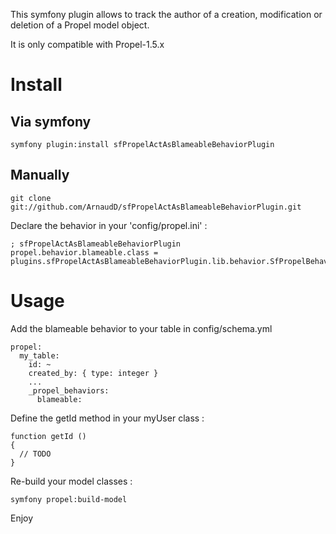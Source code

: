 This symfony plugin allows to track the author of a creation, modification or deletion of a Propel model object.

It is only compatible with Propel-1.5.x

Install
=======

Via symfony
-----------

    symfony plugin:install sfPropelActAsBlameableBehaviorPlugin


Manually
--------

    git clone git://github.com/ArnaudD/sfPropelActAsBlameableBehaviorPlugin.git

Declare the behavior in your 'config/propel.ini' :

    ; sfPropelActAsBlameableBehaviorPlugin
    propel.behavior.blameable.class = plugins.sfPropelActAsBlameableBehaviorPlugin.lib.behavior.SfPropelBehaviorBlameable


Usage
=====

Add the blameable behavior to your table in config/schema.yml

    propel:
      my_table:
        id: ~
        created_by: { type: integer }
        ...
        _propel_behaviors:
          blameable:

Define the getId method in your myUser class :

    function getId ()
    {
      // TODO
    }

Re-build your model classes :

    symfony propel:build-model

Enjoy
